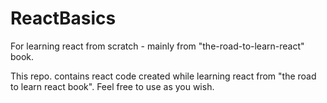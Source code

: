 # ReactBasics
For learning react from scratch - mainly from "the-road-to-learn-react" book. 

This repo. contains react code created while learning react from "the road to learn react book". Feel free to use as you wish.

